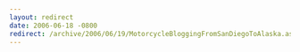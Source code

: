 ```yaml
---
layout: redirect
date: 2006-06-18 -0800
redirect: /archive/2006/06/19/MotorcycleBloggingFromSanDiegoToAlaska.aspx/
---
```

